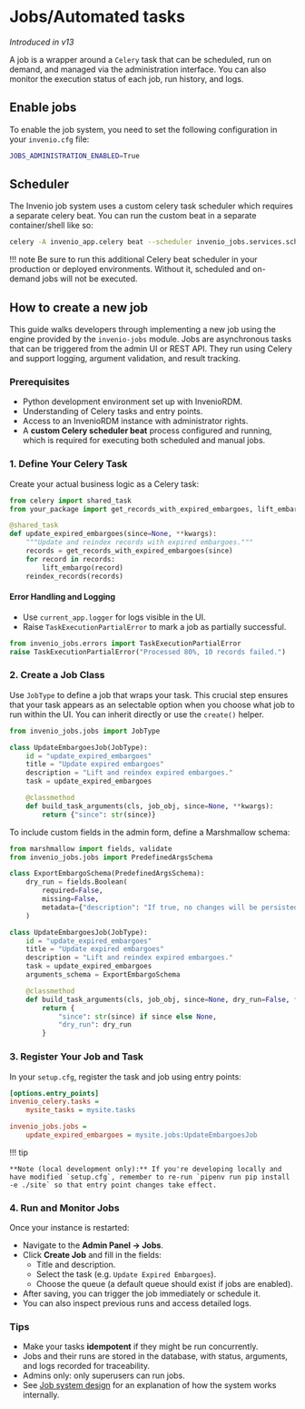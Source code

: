 # Jobs/Automated tasks

_Introduced in v13_


A job is a wrapper around a `Celery` task that can be scheduled, run on demand, and managed via the administration interface. You can also monitor the execution status of each job, run history, and logs.

## Enable jobs
To enable the job system, you need to set the following configuration in your `invenio.cfg` file:

```bash
JOBS_ADMINISTRATION_ENABLED=True
```

## Scheduler
The Invenio job system uses a custom celery task scheduler which requires a separate celery beat. You can run the custom beat in a separate container/shell like so:

```bash
celery -A invenio_app.celery beat --scheduler invenio_jobs.services.scheduler:RunScheduler
```

!!! note
    Be sure to run this additional Celery beat scheduler in your production or deployed environments. Without it, scheduled and on-demand jobs will not be executed.

## How to create a new job
This guide walks developers through implementing a new job using the engine provided by the `invenio-jobs` module. Jobs are asynchronous tasks that can be triggered from the admin UI or REST API. They run using Celery and support logging, argument validation, and result tracking.

### Prerequisites

- Python development environment set up with InvenioRDM.
- Understanding of Celery tasks and entry points.
- Access to an InvenioRDM instance with administrator rights.
- A **custom Celery scheduler beat** process configured and running, which is required for executing both scheduled and manual jobs.

### 1. Define Your Celery Task

Create your actual business logic as a Celery task:

```python
from celery import shared_task
from your_package import get_records_with_expired_embargoes, lift_embargo, reindex_records

@shared_task
def update_expired_embargoes(since=None, **kwargs):
    """Update and reindex records with expired embargoes."""
    records = get_records_with_expired_embargoes(since)
    for record in records:
        lift_embargo(record)
    reindex_records(records)
```

#### Error Handling and Logging

- Use `current_app.logger` for logs visible in the UI.
- Raise `TaskExecutionPartialError` to mark a job as partially successful.

```python
from invenio_jobs.errors import TaskExecutionPartialError
raise TaskExecutionPartialError("Processed 80%, 10 records failed.")
```

### 2. Create a Job Class

Use `JobType` to define a job that wraps your task. This crucial step ensures that your task appears as an selectable option when you choose what job to run within the UI.
You can inherit directly or use the `create()` helper.

```python
from invenio_jobs.jobs import JobType

class UpdateEmbargoesJob(JobType):
    id = "update_expired_embargoes"
    title = "Update expired embargoes"
    description = "Lift and reindex expired embargoes."
    task = update_expired_embargoes

    @classmethod
    def build_task_arguments(cls, job_obj, since=None, **kwargs):
        return {"since": str(since)}
```

To include custom fields in the admin form, define a Marshmallow schema:

```python
from marshmallow import fields, validate
from invenio_jobs.jobs import PredefinedArgsSchema

class ExportEmbargoSchema(PredefinedArgsSchema):
    dry_run = fields.Boolean(
        required=False,
        missing=False,
        metadata={"description": "If true, no changes will be persisted."}
    )

class UpdateEmbargoesJob(JobType):
    id = "update_expired_embargoes"
    title = "Update expired embargoes"
    description = "Lift and reindex expired embargoes."
    task = update_expired_embargoes
    arguments_schema = ExportEmbargoSchema

    @classmethod
    def build_task_arguments(cls, job_obj, since=None, dry_run=False, **kwargs):
        return {
            "since": str(since) if since else None,
            "dry_run": dry_run
        }
```

### 3. Register Your Job and Task

In your `setup.cfg`, register the task and job using entry points:

```ini
[options.entry_points]
invenio_celery.tasks =
    mysite_tasks = mysite.tasks

invenio_jobs.jobs =
    update_expired_embargoes = mysite.jobs:UpdateEmbargoesJob
```
!!! tip

    **Note (local development only):** If you're developing locally and have modified `setup.cfg`, remember to re-run `pipenv run pip install -e ./site` so that entry point changes take effect.

### 4. Run and Monitor Jobs

Once your instance is restarted:

- Navigate to the **Admin Panel → Jobs**.
- Click **Create Job** and fill in the fields:
    - Title and description.
    - Select the task (e.g. `Update Expired Embargoes`).
    - Choose the queue (a default queue should exist if jobs are enabled).
- After saving, you can trigger the job immediately or schedule it.
- You can also inspect previous runs and access detailed logs.

### Tips

- Make your tasks **idempotent** if they might be run concurrently.
- Jobs and their runs are stored in the database, with status, arguments, and logs recorded for traceability.
- Admins only: only superusers can run jobs.
- See [Job system design](../../maintenance/internals/jobs.md) for an explanation of how the system works internally.
